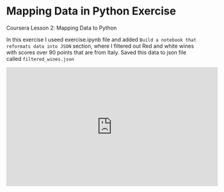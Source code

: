 # Mapping Data in Python Exercise
Coursera Lesson 2: Mapping Data to Python

In this exercise I useed exercise.ipynb file and added `Build a notebook that reformats data into JSON` section, where I filtered out Red and white wines with scores over 90 points that are from Italy. Saved this data to json file called `filtered_wines.json`


<iframe width="560" height="315" src="https://www.youtube.com/embed/VuQqGOOVoEg?si=aMQRDlxNjKtSOzqI" title="YouTube video player" frameborder="0" allow="accelerometer; autoplay; clipboard-write; encrypted-media; gyroscope; picture-in-picture; web-share" allowfullscreen></iframe>